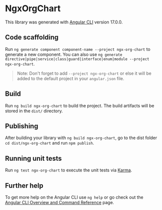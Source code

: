 # NgxOrgChart

This library was generated with [Angular CLI](https://github.com/angular/angular-cli) version 17.0.0.

## Code scaffolding

Run `ng generate component component-name --project ngx-org-chart` to generate a new component. You can also use `ng generate directive|pipe|service|class|guard|interface|enum|module --project ngx-org-chart`.
> Note: Don't forget to add `--project ngx-org-chart` or else it will be added to the default project in your `angular.json` file. 

## Build

Run `ng build ngx-org-chart` to build the project. The build artifacts will be stored in the `dist/` directory.

## Publishing

After building your library with `ng build ngx-org-chart`, go to the dist folder `cd dist/ngx-org-chart` and run `npm publish`.

## Running unit tests

Run `ng test ngx-org-chart` to execute the unit tests via [Karma](https://karma-runner.github.io).

## Further help

To get more help on the Angular CLI use `ng help` or go check out the [Angular CLI Overview and Command Reference](https://angular.io/cli) page.
